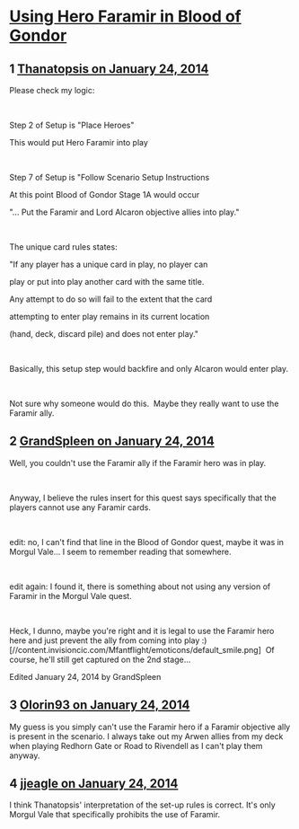 # [Using Hero Faramir in Blood of Gondor](https://community.fantasyflightgames.com/topic/97672-using-hero-faramir-in-blood-of-gondor/)

## 1 [Thanatopsis on January 24, 2014](https://community.fantasyflightgames.com/topic/97672-using-hero-faramir-in-blood-of-gondor/?do=findComment&comment=962904)

Please check my logic:

 

Step 2 of Setup is "Place Heroes"

This would put Hero Faramir into play

 

Step 7 of Setup is "Follow Scenario Setup Instructions

At this point Blood of Gondor Stage 1A would occur

"... Put the Faramir and Lord Alcaron objective allies into play."

 

The unique card rules states:

"If any player has a unique card in play, no player can

play or put into play another card with the same title.

Any attempt to do so will fail to the extent that the card

attempting to enter play remains in its current location

(hand, deck, discard pile) and does not enter play."

  

Basically, this setup step would backfire and only Alcaron would enter play.

 

Not sure why someone would do this.  Maybe they really want to use the Faramir ally.

## 2 [GrandSpleen on January 24, 2014](https://community.fantasyflightgames.com/topic/97672-using-hero-faramir-in-blood-of-gondor/?do=findComment&comment=963119)

Well, you couldn't use the Faramir ally if the Faramir hero was in play.

 

Anyway, I believe the rules insert for this quest says specifically that the players cannot use any Faramir cards.

 

edit: no, I can't find that line in the Blood of Gondor quest, maybe it was in Morgul Vale... I seem to remember reading that somewhere.  

 

edit again: I found it, there is something about not using any version of Faramir in the Morgul Vale quest.  

 

Heck, I dunno, maybe you're right and it is legal to use the Faramir hero here and just prevent the ally from coming into play :) [//content.invisioncic.com/Mfantflight/emoticons/default_smile.png]  Of course, he'll still get captured on the 2nd stage...

Edited January 24, 2014 by GrandSpleen

## 3 [Olorin93 on January 24, 2014](https://community.fantasyflightgames.com/topic/97672-using-hero-faramir-in-blood-of-gondor/?do=findComment&comment=963236)

My guess is you simply can't use the Faramir hero if a Faramir objective ally is present in the scenario. I always take out my Arwen allies from my deck when playing Redhorn Gate or Road to Rivendell as I can't play them anyway.

## 4 [jjeagle on January 24, 2014](https://community.fantasyflightgames.com/topic/97672-using-hero-faramir-in-blood-of-gondor/?do=findComment&comment=963245)

I think Thanatopsis' interpretation of the set-up rules is correct. It's only Morgul Vale that specifically prohibits the use of Faramir.

